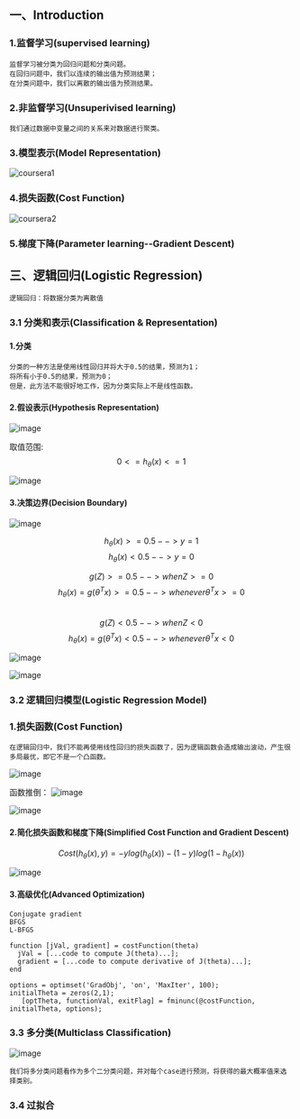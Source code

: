## 一、Introduction
### 1.监督学习(supervised learning)
    监督学习被分类为回归问题和分类问题。
    在回归问题中，我们以连续的输出值为预测结果；
    在分类问题中，我们以离散的输出值为预测结果。
### 2.非监督学习(Unsuperivised learning)
    我们通过数据中变量之间的关系来对数据进行聚类。
### 3.模型表示(Model Representation)
![coursera1](https://note.youdao.com/yws/api/personal/file/WEB51a9035af62b47cbb0352ed7323953fe?method=getImage&version=6122&cstk=AocfnfFN)
### 4.损失函数(Cost Function)
![coursera2](https://note.youdao.com/yws/api/personal/file/WEBc4965f77e818e4dd8fe5c2a2500a8724?method=getImage&version=6129&cstk=AocfnfFN)
### 5.梯度下降(Parameter learning--Gradient Descent)
## 三、逻辑回归(Logistic Regression)
    逻辑回归：将数据分类为离散值
### 3.1 分类和表示(Classification & Representation)
#### 1.分类
    分类的一种方法是使用线性回归并将大于0.5的结果，预测为1；
    将所有小于0.5的结果，预测为0；
    但是，此方法不能很好地工作，因为分类实际上不是线性函数。
#### 2.假设表示(Hypothesis Representation)
![image](https://gypsy-1255824480.cos.ap-beijing.myqcloud.com/ml/logistic1.jpg)

取值范围:$$0 <= h_\theta(x) <=1 $$

![image](https://gypsy-1255824480.cos.ap-beijing.myqcloud.com/ml/logistic2.jpg)
#### 3.决策边界(Decision Boundary)
![image](https://gypsy-1255824480.cos.ap-beijing.myqcloud.com/ml/logistic3.jpg)

$$ h_\theta(x)>=0.5 --> y=1 $$
$$ h_\theta(x)< 0.5 --> y=0 $$

$$ g(Z)>=0.5 --> when Z>=0 $$
$$ h_\theta(x)=g(\theta^Tx)>= 0.5 --> whenever \theta^Tx>=0 $$  
$$ g(Z)<0.5 --> when Z<0  $$
$$ h_\theta(x)=g(\theta^Tx)< 0.5 --> whenever \theta^Tx<0 $$

![image](https://gypsy-1255824480.cos.ap-beijing.myqcloud.com/ml/e.jpg)

![image](https://gypsy-1255824480.cos.ap-beijing.myqcloud.com/ml/e1.jpg)
### 3.2 逻辑回归模型(Logistic Regression Model)
### 1.损失函数(Cost Function)
    在逻辑回归中，我们不能再使用线性回归的损失函数了，因为逻辑函数会造成输出波动，产生很多局最优，即它不是一个凸函数。

![image](https://gypsy-1255824480.cos.ap-beijing.myqcloud.com/ml/logistic4.jpg)

函数推倒：
![image](https://gypsy-1255824480.cos.ap-beijing.myqcloud.com/ml/logistic5.png)

![image](https://gypsy-1255824480.cos.ap-beijing.myqcloud.com/ml/logistic6.jpg)
#### 2.简化损失函数和梯度下降(Simplified Cost Function and Gradient Descent)
$$ Cost(h_\theta(x),y)=-ylog(h_\theta(x))-(1-y)log(1-h_\theta(x))$$

![image](https://gypsy-1255824480.cos.ap-beijing.myqcloud.com/ml/logistic7.jpg)
#### 3.高级优化(Advanced Optimization)
    Conjugate gradient
    BFGS
    L-BFGS 
    
```
function [jVal, gradient] = costFunction(theta)
  jVal = [...code to compute J(theta)...];
  gradient = [...code to compute derivative of J(theta)...];
end
```

```
options = optimset('GradObj', 'on', 'MaxIter', 100);
initialTheta = zeros(2,1);
   [optTheta, functionVal, exitFlag] = fminunc(@costFunction, initialTheta, options);
```
### 3.3 多分类(Multiclass Classification)
![image](https://gypsy-1255824480.cos.ap-beijing.myqcloud.com/ml/logistic8.jpg)

    我们将多分类问题看作为多个二分类问题，并对每个case进行预测，将获得的最大概率值来选择类别。
### 3.4 过拟合




    
    



